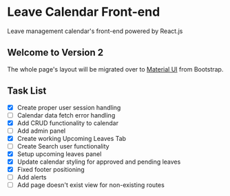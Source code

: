 # Leave Calendar Front-end

Leave management calendar's front-end powered by React.js

## Welcome to Version 2

The whole page's layout will be migrated over to [Material UI](https://material-ui.com/) from Bootstrap.

## Task List

- [x] Create proper user session handling
- [ ] Calendar data fetch error handling
- [x] Add CRUD functionality to calendar
- [ ] Add admin panel
- [x] Create working Upcoming Leaves Tab
- [ ] Create Search user functionality
- [x] Setup upcoming leaves panel
- [x] Update calendar styling for approved and pending leaves
- [x] Fixed footer positioning
- [ ] Add alerts
- [ ] Add page doesn't exist view for non-existing routes
